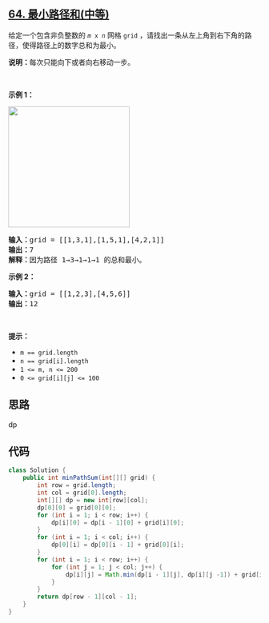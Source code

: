 ## [64. 最小路径和(中等)]()
<div class="notranslate"><p>给定一个包含非负整数的 <code><em>m</em>&nbsp;x&nbsp;<em>n</em></code>&nbsp;网格&nbsp;<code>grid</code> ，请找出一条从左上角到右下角的路径，使得路径上的数字总和为最小。</p>

<p><strong>说明：</strong>每次只能向下或者向右移动一步。</p>

<p>&nbsp;</p>

<p><strong>示例 1：</strong></p>
<img style="width: 242px; height: 242px;" src="https://assets.leetcode.com/uploads/2020/11/05/minpath.jpg" alt="">
<pre><strong>输入：</strong>grid = [[1,3,1],[1,5,1],[4,2,1]]
<strong>输出：</strong>7
<strong>解释：</strong>因为路径 1→3→1→1→1 的总和最小。
</pre>

<p><strong>示例 2：</strong></p>

<pre><strong>输入：</strong>grid = [[1,2,3],[4,5,6]]
<strong>输出：</strong>12
</pre>

<p>&nbsp;</p>

<p><strong>提示：</strong></p>

<ul>
	<li><code>m == grid.length</code></li>
	<li><code>n == grid[i].length</code></li>
	<li><code>1 &lt;= m, n &lt;= 200</code></li>
	<li><code>0 &lt;= grid[i][j] &lt;= 100</code></li>
</ul>
</div>

## 思路
dp

## 代码
```java
class Solution {
    public int minPathSum(int[][] grid) {
        int row = grid.length;
        int col = grid[0].length;
        int[][] dp = new int[row][col];
        dp[0][0] = grid[0][0];
        for (int i = 1; i < row; i++) {
            dp[i][0] = dp[i - 1][0] + grid[i][0];
        }
        for (int i = 1; i < col; i++) {
            dp[0][i] = dp[0][i - 1] + grid[0][i];
        }
        for (int i = 1; i < row; i++) {
            for (int j = 1; j < col; j++) {
                dp[i][j] = Math.min(dp[i - 1][j], dp[i][j -1]) + grid[i][j];
            }
        }
        return dp[row - 1][col - 1];
    }
}
```
